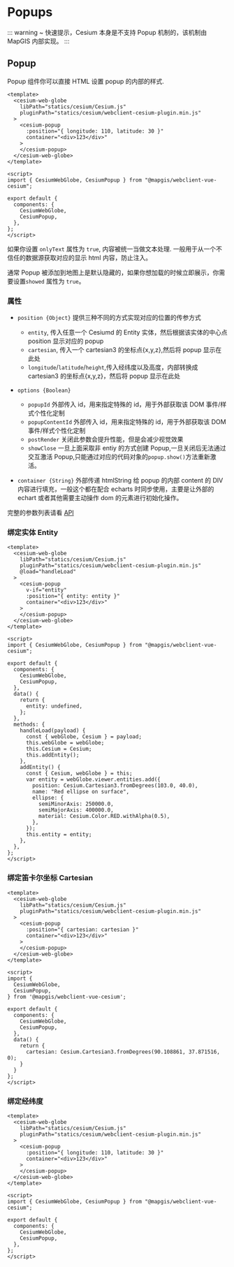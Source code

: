# Popups

::: warning
~ 快速提示，Cesium 本身是不支持 Popup 机制的，该机制由 MapGIS 内部实现。
:::

## Popup

Popup 组件你可以直接 HTML 设置 popup 的内部的样式.

```vue
<template>
  <cesium-web-globe
    libPath="statics/cesium/Cesium.js"
    pluginPath="statics/cesium/webclient-cesium-plugin.min.js"
  >
    <cesium-popup
      :position="{ longitude: 110, latitude: 30 }"
      container="<div>123</div>"
    >
    </cesium-popup>
  </cesium-web-globe>
</template>

<script>
import { CesiumWebGlobe, CesiumPopup } from "@mapgis/webclient-vue-cesium";

export default {
  components: {
    CesiumWebGlobe,
    CesiumPopup,
  },
};
</script>
```

如果你设置 `onlyText` 属性为 `true`, 内容被统一当做文本处理. 一般用于从一个不信任的数据源获取对应的显示 html 内容，防止注入。

通常 Popup 被添加到地图上是默认隐藏的，如果你想加载的时候立即展示，你需要设置`showed` 属性为 `true`。

### 属性

- `position {Object}` 提供三种不同的方式实现对应的位置的传参方式
  - `entity`, 传入任意一个 Cesiumd 的 Entity 实体，然后根据该实体的中心点 position 显示对应的 popup
  - `cartesian`, 传入一个 cartesian3 的坐标点{x,y,z},然后将 popup 显示在此处
  - `longitude`/`latitude`/`height`,传入经纬度以及高度，内部转换成 cartesian3 的坐标点{x,y,z}，然后将 popup 显示在此处
- `options {Boolean}`

  - `popupId` 外部传入 id，用来指定特殊的 id，用于外部获取该 DOM 事件/样式个性化定制
  - `popupContentId` 外部传入 id，用来指定特殊的 id，用于外部获取该 DOM 事件/样式个性化定制
  - `postRender` 关闭此参数会提升性能，但是会减少视觉效果
  - `showClose` 一旦上面采取非 entiy 的方式创建 Popup,一旦关闭后无法通过交互激活 Popup,只能通过对应的代码对象的`popup.show()`方法重新激活。

- `container {String}` 外部传递 htmlString 给 popup 的内部 content 的 DIV 内容进行填充，一般这个都在配合 echarts 时同步使用，主要是让外部的 echart 或者其他需要主动操作 dom 的元素进行初始化操作。

完整的参数列表请看 [API](/api/popup.md#props)

### 绑定实体 Entity

```vue
<template>
  <cesium-web-globe
    libPath="statics/cesium/Cesium.js"
    pluginPath="statics/cesium/webclient-cesium-plugin.min.js"
    @load="handleLoad"
  >
    <cesium-popup
      v-if="entity"
      :position="{ entity: entity }"
      container="<div>123</div>"
    >
    </cesium-popup>
  </cesium-web-globe>
</template>

<script>
import { CesiumWebGlobe, CesiumPopup } from "@mapgis/webclient-vue-cesium";

export default {
  components: {
    CesiumWebGlobe,
    CesiumPopup,
  },
  data() {
    return {
      entity: undefined,
    };
  },
  methods: {
    handleLoad(payload) {
      const { webGlobe, Cesium } = payload;
      this.webGlobe = webGlobe;
      this.Cesium = Cesium;
      this.addEntity();
    },
    addEntity() {
      const { Cesium, webGlobe } = this;
      var entity = webGlobe.viewer.entities.add({
        position: Cesium.Cartesian3.fromDegrees(103.0, 40.0),
        name: "Red ellipse on surface",
        ellipse: {
          semiMinorAxis: 250000.0,
          semiMajorAxis: 400000.0,
          material: Cesium.Color.RED.withAlpha(0.5),
        },
      });
      this.entity = entity;
    },
  },
};
</script>
```

### 绑定笛卡尔坐标 Cartesian

```vue
<template>
  <cesium-web-globe
    libPath="statics/cesium/Cesium.js"
    pluginPath="statics/cesium/webclient-cesium-plugin.min.js"
  >
    <cesium-popup
      :position="{ cartesian: cartesian }"
      container="<div>123</div>"
    >
    </cesium-popup>
  </cesium-web-globe>
</template>

<script>
import {
  CesiumWebGlobe,
  CesiumPopup,
} from '@mapgis/webclient-vue-cesium';

export default {
  components: {
    CesiumWebGlobe,
    CesiumPopup,
  },
  data() {
    return {
      cartesian: Cesium.Cartesian3.fromDegrees(90.108861, 37.871516, 0);
    }
  }
};
</script>
```

### 绑定经纬度

```vue
<template>
  <cesium-web-globe
    libPath="statics/cesium/Cesium.js"
    pluginPath="statics/cesium/webclient-cesium-plugin.min.js"
  >
    <cesium-popup
      :position="{ longitude: 110, latitude: 30 }"
      container="<div>123</div>"
    >
    </cesium-popup>
  </cesium-web-globe>
</template>

<script>
import { CesiumWebGlobe, CesiumPopup } from "@mapgis/webclient-vue-cesium";

export default {
  components: {
    CesiumWebGlobe,
    CesiumPopup,
  },
};
</script>
```
